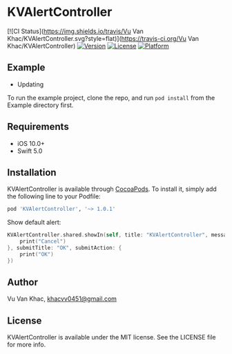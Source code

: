 # KVAlertController

[![CI Status](https://img.shields.io/travis/Vu Van Khac/KVAlertController.svg?style=flat)](https://travis-ci.org/Vu Van Khac/KVAlertController)
[![Version](https://img.shields.io/cocoapods/v/KVAlertController.svg?style=flat)](https://cocoapods.org/pods/KVAlertController)
[![License](https://img.shields.io/cocoapods/l/KVAlertController.svg?style=flat)](https://cocoapods.org/pods/KVAlertController)
[![Platform](https://img.shields.io/cocoapods/p/KVAlertController.svg?style=flat)](https://cocoapods.org/pods/KVAlertController)

## Example

* Updating

To run the example project, clone the repo, and run `pod install` from the Example directory first.

## Requirements

* iOS 10.0+
* Swift 5.0

## Installation

KVAlertController is available through [CocoaPods](https://cocoapods.org). To install
it, simply add the following line to your Podfile:

```ruby
pod 'KVAlertController', '~> 1.0.1'
```

Show default alert:
```swift
KVAlertController.shared.showIn(self, title: "KVAlertController", message: "My fullname is Vu Van Khac", cancelTitle: "CANCEL", cancelAction: {
    print("Cancel")
}, submitTitle: "OK", submitAction: {
    print("OK")
})
```

## Author

Vu Van Khac, khacvv0451@gmail.com

## License

KVAlertController is available under the MIT license. See the LICENSE file for more info.
